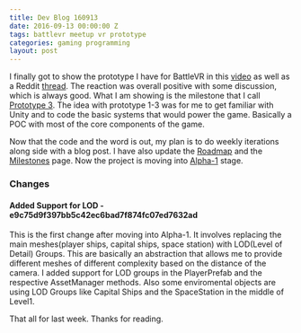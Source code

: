 ```yaml
---
title: Dev Blog 160913
date: 2016-09-13 00:00:00 Z
tags: battlevr meetup vr prototype
categories: gaming programming
layout: post
---
```


I finally got to show the prototype I have for BattleVR in this [video](https://www.youtube.com/watch?v=3SfgSPAzYaM&feature=autoshare) as well as a 
Reddit [thread](https://www.reddit.com/r/GearVR/comments/5291v2/prototype_of_the_space_fighter_game_i_am/). The reaction was overall positive with 
some discussion, which is always good. What I am showing is the milestone that I call [Prototype 3](https://github.com/CRamsan/BattleVR/milestone/1). The idea
with prototype 1-3 was for me to get familiar with Unity and to code the basic systems that would power the game. Basically a POC with most of the core components
of the game.

Now that the code and the word is out, my plan is to do weekly iterations along side with a blog post. I have also update the 
[Roadmap](https://github.com/CRamsan/BattleVR/wiki/Roadmap) and the [Milestones](https://github.com/CRamsan/BattleVR/milestones) page. 
Now the project is moving into [Alpha-1](https://github.com/CRamsan/BattleVR/milestone/2) stage.

### Changes

#### Added Support for LOD - e9c75d9f397bb5c42ec6bad7f874fc07ed7632ad
This is the first change after  moving into Alpha-1. It involves replacing the main meshes(player ships, capital ships, space station) with LOD(Level of Detail) Groups. 
This are basically an abstraction that allows me to provide different meshes of different complexity based on the distance of the camera. I added support for 
LOD groups in the PlayerPrefab and the respective AssetManager methods. Also some enviromental objects are using LOD Groups like Capital Ships and the SpaceStation 
in the middle of Level1.

That all for last week. Thanks for reading.

